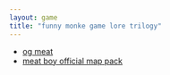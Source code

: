 ```yaml
---
layout: game
title: "funny monke game lore trilogy"
---
```


<ul>
    <li><a href="ogmeat/">og meat</a></li>
    <li><a href="meatmappack/">meat boy official map pack</a></li>
</ul>
